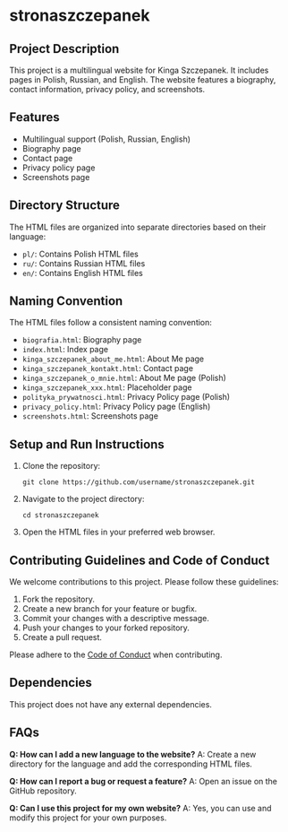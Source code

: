 # stronaszczepanek

## Project Description

This project is a multilingual website for Kinga Szczepanek. It includes pages in Polish, Russian, and English. The website features a biography, contact information, privacy policy, and screenshots.

## Features

- Multilingual support (Polish, Russian, English)
- Biography page
- Contact page
- Privacy policy page
- Screenshots page

## Directory Structure

The HTML files are organized into separate directories based on their language:

- `pl/`: Contains Polish HTML files
- `ru/`: Contains Russian HTML files
- `en/`: Contains English HTML files

## Naming Convention

The HTML files follow a consistent naming convention:

- `biografia.html`: Biography page
- `index.html`: Index page
- `kinga_szczepanek_about_me.html`: About Me page
- `kinga_szczepanek_kontakt.html`: Contact page
- `kinga_szczepanek_o_mnie.html`: About Me page (Polish)
- `kinga_szczepanek_xxx.html`: Placeholder page
- `polityka_prywatnosci.html`: Privacy Policy page (Polish)
- `privacy_policy.html`: Privacy Policy page (English)
- `screenshots.html`: Screenshots page

## Setup and Run Instructions

1. Clone the repository:
   ```
   git clone https://github.com/username/stronaszczepanek.git
   ```
2. Navigate to the project directory:
   ```
   cd stronaszczepanek
   ```
3. Open the HTML files in your preferred web browser.

## Contributing Guidelines and Code of Conduct

We welcome contributions to this project. Please follow these guidelines:

1. Fork the repository.
2. Create a new branch for your feature or bugfix.
3. Commit your changes with a descriptive message.
4. Push your changes to your forked repository.
5. Create a pull request.

Please adhere to the [Code of Conduct](CODE_OF_CONDUCT.md) when contributing.

## Dependencies

This project does not have any external dependencies.

## FAQs

**Q: How can I add a new language to the website?**
A: Create a new directory for the language and add the corresponding HTML files.

**Q: How can I report a bug or request a feature?**
A: Open an issue on the GitHub repository.

**Q: Can I use this project for my own website?**
A: Yes, you can use and modify this project for your own purposes.
